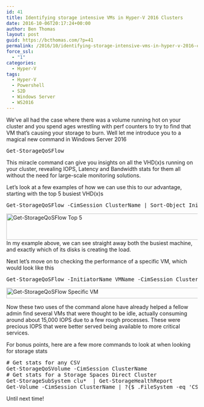 ```yaml
---
id: 41
title: Identifying storage intensive VMs in Hyper-V 2016 Clusters
date: 2016-10-06T20:17:24+00:00
author: Ben Thomas
layout: post
guid: https://bcthomas.com/?p=41
permalink: /2016/10/identifying-storage-intensive-vms-in-hyper-v-2016-clusters/
force_ssl:
  - "1"
categories:
  - Hyper-V
tags:
  - Hyper-V
  - Powershell
  - S2D
  - Windows Server
  - WS2016
---
```

We&#8217;ve all had the case where there was a volume running hot on your cluster and you spend ages wrestling with perf counters to try to find that VM that&#8217;s causing your storage to burn. Well let me introduce you to a magical new command in Windows Server 2016

<pre class="lang:ps decode:true">Get-StorageQoSFlow</pre>

This miracle command can give you insights on all the VHD(x)s running on your cluster, revealing IOPS, Latency and Bandwidth stats for them all without the need for large-scale monitoring solutions.

Let&#8217;s look at a few examples of how we can use this to our advantage, starting with the top 5 busiest VHD(x)s

<pre class="wrap:true lang:ps decode:true">Get-StorageQoSFlow -CimSession ClusterName | Sort-Object InitiatorIOPS -Descending | select -First 5</pre>

[<img class="aligncenter wp-image-46 size-full" src="https://i1.wp.com/bcthomas.com/wp-content/uploads/2016/10/Screen-Shot-2016-10-06-at-8.45.34-PM.jpg?resize=640%2C69&#038;ssl=1" alt="Get-StorageQoSFlow Top 5" width="640" height="69" srcset="https://i1.wp.com/bcthomas.com/wp-content/uploads/2016/10/Screen-Shot-2016-10-06-at-8.45.34-PM.jpg?w=2284&ssl=1 2284w, https://i1.wp.com/bcthomas.com/wp-content/uploads/2016/10/Screen-Shot-2016-10-06-at-8.45.34-PM.jpg?resize=300%2C33&ssl=1 300w, https://i1.wp.com/bcthomas.com/wp-content/uploads/2016/10/Screen-Shot-2016-10-06-at-8.45.34-PM.jpg?resize=768%2C83&ssl=1 768w, https://i1.wp.com/bcthomas.com/wp-content/uploads/2016/10/Screen-Shot-2016-10-06-at-8.45.34-PM.jpg?resize=1024%2C111&ssl=1 1024w, https://i1.wp.com/bcthomas.com/wp-content/uploads/2016/10/Screen-Shot-2016-10-06-at-8.45.34-PM.jpg?w=1280 1280w, https://i1.wp.com/bcthomas.com/wp-content/uploads/2016/10/Screen-Shot-2016-10-06-at-8.45.34-PM.jpg?w=1920 1920w" sizes="(max-width: 640px) 100vw, 640px" data-recalc-dims="1" />](https://i1.wp.com/bcthomas.com/wp-content/uploads/2016/10/Screen-Shot-2016-10-06-at-8.45.34-PM.jpg?ssl=1)<del></del>In my example above, we can see straight away both the busiest machine, and exactly which of its disks is creating the load.

Next let&#8217;s move on to checking the performance of a specific VM, which would look like this

<pre class="wrap:true lang:ps decode:true">Get-StorageQoSFlow -InitiatorName VMName -CimSession ClusterName</pre>

[<img class="aligncenter wp-image-50 size-full" src="https://i1.wp.com/bcthomas.com/wp-content/uploads/2016/10/Screen-Shot-2016-10-06-at-9.01.33-PM.jpg?resize=640%2C28&#038;ssl=1" alt="Get-StorageQoSFlow Specific VM" width="640" height="28" srcset="https://i1.wp.com/bcthomas.com/wp-content/uploads/2016/10/Screen-Shot-2016-10-06-at-9.01.33-PM.jpg?w=2248&ssl=1 2248w, https://i1.wp.com/bcthomas.com/wp-content/uploads/2016/10/Screen-Shot-2016-10-06-at-9.01.33-PM.jpg?resize=300%2C13&ssl=1 300w, https://i1.wp.com/bcthomas.com/wp-content/uploads/2016/10/Screen-Shot-2016-10-06-at-9.01.33-PM.jpg?resize=768%2C33&ssl=1 768w, https://i1.wp.com/bcthomas.com/wp-content/uploads/2016/10/Screen-Shot-2016-10-06-at-9.01.33-PM.jpg?resize=1024%2C45&ssl=1 1024w, https://i1.wp.com/bcthomas.com/wp-content/uploads/2016/10/Screen-Shot-2016-10-06-at-9.01.33-PM.jpg?w=1280 1280w, https://i1.wp.com/bcthomas.com/wp-content/uploads/2016/10/Screen-Shot-2016-10-06-at-9.01.33-PM.jpg?w=1920 1920w" sizes="(max-width: 640px) 100vw, 640px" data-recalc-dims="1" />](https://i1.wp.com/bcthomas.com/wp-content/uploads/2016/10/Screen-Shot-2016-10-06-at-9.01.33-PM.jpg?ssl=1)

Now these two uses of the command alone have already helped a fellow admin find several VMs that were thought to be idle, actually consuming around about 15,000 IOPS due to a few rough processes. These were precious IOPS that were better served being available to more critical services.

For bonus points, here are a few more commands to look at when looking for storage stats

<pre class="wrap:true lang:ps decode:true "># Get stats for any CSV
Get-StorageQoSVolume -CimSession ClusterName
# Get stats for a Storage Spaces Direct Cluster
Get-StorageSubSystem clu*  | Get-StorageHealthReport 
Get-Volume -CimSession ClusterName | ?{$_.FileSystem -eq 'CSVFS'} | Get-StorageHealthReport -CimSession ClusterName</pre>

Until next time!